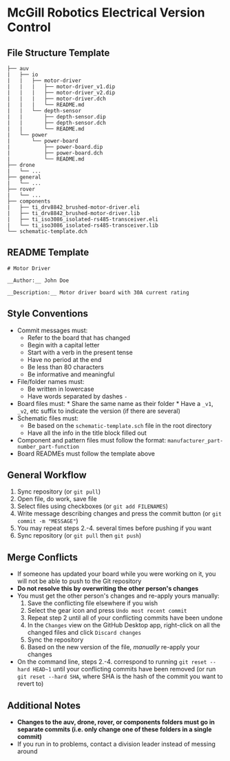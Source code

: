 # McGill Robotics Electrical Version Control

## File Structure Template
```
├── auv
|   ├── io
|   |   ├── motor-driver
|   |   |   ├── motor-driver_v1.dip
|   |   |   ├── motor-driver_v2.dip
|   |   |   ├── motor-driver.dch
|   |   |   └── README.md
|   |   └── depth-sensor
|   |       ├── depth-sensor.dip
|   |       ├── depth-sensor.dch
|   |       └── README.md
|   └── power
|       └── power-board
|           ├── power-board.dip
|           ├── power-board.dch
|           └── README.md
├── drone
|   └── ...
├── general
|   └── ...
├── rover
|   └── ...
├── components
|   ├── ti_drv8842_brushed-motor-driver.eli
|   ├── ti_drv8842_brushed-motor-driver.lib
|   ├── ti_iso3086_isolated-rs485-transceiver.eli
|   └── ti_iso3086_isolated-rs485-transceiver.lib
└── schematic-template.dch
```

## README Template
```
# Motor Driver

__Author:__ John Doe

__Description:__ Motor driver board with 30A current rating
```

## Style Conventions
  * Commit messages must:
    * Refer to the board that has changed
    * Begin with a capital letter
    * Start with a verb in the present tense
    * Have no period at the end
    * Be less than 80 characters
    * Be informative and meaningful
  * File/folder names must:
    * Be written in lowercase
    * Have words separated by dashes `-`
  *  Board files must:
    * Share the same name as their folder
    * Have a `_v1`, `_v2`, etc suffix to indicate the version (if there are several)
  * Schematic files must:
    * Be based on the `schematic-template.sch` file in the root directory
    * Have all the info in the title block filled out
  * Component and pattern files must follow the format: `manufacturer_part-number_part-function`
  * Board READMEs must follow the template above

## General Workflow
1. Sync repository (or `git pull`)
2. Open file, do work, save file
3. Select files using checkboxes (or `git add FILENAMES`)
4. Write message describing changes and press the commit button 
  (or `git commit -m "MESSAGE"`)
5. You may repeat steps 2.-4. several times before pushing if you want
6. Sync repository (or `git pull` then `git push`)

## Merge Conflicts
* If someone has updated your board while you were working on it, 
  you will not be able to push to the Git repository
* __Do not resolve this by overwriting the other person's changes__
* You must get the other person's changes and re-apply yours manually:
    1. Save the conflicting file elsewhere if you wish
    2. Select the gear icon and press `Undo most recent commit`
    3. Repeat step 2 until all of your conflicting commits have been
       undone
    4. In the `Changes` view on the GitHub Desktop app, right-click
       on all the changed files and click `Discard changes`
    5. Sync the repository
    6. Based on the new version of the file, _manually_ 
       re-apply your changes
* On the command line, steps 2.-4. correspond to running 
  `git reset --hard HEAD~1` until your conflicting commits
  have been removed (or run `git reset --hard SHA`, where SHA is the hash
  of the commit you want to revert to)

## Additional Notes
* __Changes to the auv, drone, rover, or components folders must go in 
  separate commits (i.e. only change one of these folders in a 
  single commit)__
* If you run in to problems, contact a division leader instead of messing
  around
